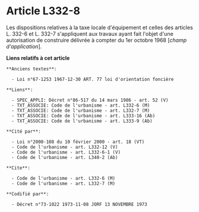 # Article L332-8

Les dispositions relatives à la taxe locale d'équipement et celles des articles L. 332-6 et L. 332-7 s'appliquent aux travaux
ayant fait l'objet d'une autorisation de construire délivrée à compter du 1er octobre 1968 [*champ d'application*].

**Liens relatifs à cet article**

	**Anciens textes**:

	  - Loi n°67-1253 1967-12-30 ART. 77 loi d'orientation foncière

	**Liens**:

	  - SPEC_APPLI: Décret n°86-517 du 14 mars 1986 - art. 52 (V)
	  - TXT_ASSOCIE: Code de l'urbanisme - art. L332-6 (M)
	  - TXT_ASSOCIE: Code de l'urbanisme - art. L332-7 (M)
	  - TXT_ASSOCIE: Code de l'urbanisme - art. L333-16 (Ab)
	  - TXT_ASSOCIE: Code de l'urbanisme - art. L333-9 (Ab)

	**Cité par**:

	  - Loi n°2000-108 du 10 février 2000 - art. 18 (VT)
	  - Code de l'urbanisme - art. L332-12 (V)
	  - Code de l'urbanisme - art. L332-6-1 (V)
	  - Code de l'urbanisme - art. L340-2 (Ab)

	**Cite**:

	  - Code de l'urbanisme - art. L332-6 (M)
	  - Code de l'urbanisme - art. L332-7 (M)

	**Codifié par**:

	  - Décret n°73-1022 1973-11-08 JORF 13 NOVEMBRE 1973
